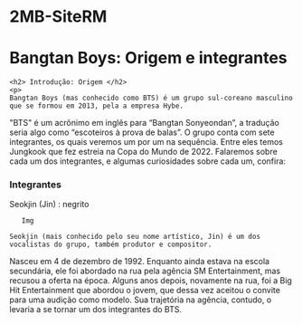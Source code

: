 # 2MB-SiteRM
<!DOCTYPE HTML>
<html>
  <head>
    <meta charset="utf-8">
    <title>BTS</title>
  </head>
  <body>
    <h1> Bangtan Boys: Origem e integrantes </h1>
    
    <h2> Introdução: Origem </h2> 
    <p>
    Bangtan Boys (mas conhecido como BTS) é um grupo sul-coreano masculino que se formou em 2013, pela a empresa Hybe.
"BTS" é um acrônimo em inglês para “Bangtan Sonyeondan”, a tradução seria algo como “escoteiros à prova de balas”.
O grupo conta com sete integrantes, os quais veremos um por um na sequência.
Entre eles temos Jungkook que fez estreia na Copa do Mundo de 2022.
Falaremos sobre cada um dos integrantes, e algumas curiosidades sobre cada um, confira:
    </p>
    <h3> Integrantes </h3>
    <p>
    Seokjin (Jin) : negrito

       Img

    Seokjin (mais conhecido pelo seu nome artístico, Jin) é um dos vocalistas do grupo, também produtor e compositor.
Nasceu em 4 de dezembro de 1992. Enquanto ainda estava na escola secundária, ele foi abordado na rua pela agência SM Entertainment, mas recusou a oferta na época.
Alguns anos depois, novamente na rua, foi a Big Hit Entertainment que abordou o jovem, que dessa vez aceitou o convite para uma audição como modelo. 
Sua trajetória na agência, contudo, o levaria a se tornar um dos integrantes do BTS.
    </p>
  </body>
</html>
